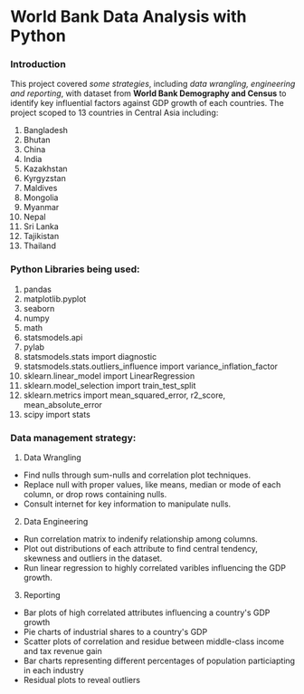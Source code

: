 # World Bank Data Analysis with Python

### Introduction
This project covered *some strategies*, including *data wrangling, engineering and reporting*, with dataset from **World Bank Demography and Census** to identify key influential factors against GDP growth of each countries. The project scoped to 13 countries in Central Asia including:
1. Bangladesh
2. Bhutan
3. China
4. India
5. Kazakhstan
6. Kyrgyzstan
7. Maldives
8. Mongolia
9. Myanmar
10. Nepal
11. Sri Lanka
12. Tajikistan
13. Thailand	


### Python Libraries being used:
1. pandas
2. matplotlib.pyplot
3. seaborn   
4. numpy
5. math
6. statsmodels.api
7. pylab
8. statsmodels.stats import diagnostic
9. statsmodels.stats.outliers_influence import variance_inflation_factor
10. sklearn.linear_model import LinearRegression
11. sklearn.model_selection import train_test_split
12. sklearn.metrics import mean_squared_error, r2_score, mean_absolute_error
13. scipy import stats


### Data management strategy:
1. Data Wrangling 
* Find nulls through sum-nulls and correlation plot techniques.
* Replace null with proper values, like means, median or mode of each column, or drop rows containing nulls.
* Consult internet for key information to manipulate nulls.

2. Data Engineering
* Run correlation matrix to indenify relationship among columns.
* Plot out distributions of each attribute to find central tendency, skewness and outliers in the dataset. 
* Run linear regression to highly correlated varibles influencing the GDP growth.

3. Reporting
* Bar plots of high correlated attributes influencing a country's GDP growth
* Pie charts of industrial shares to a country's GDP
* Scatter plots of correlation and residue between middle-class income and tax revenue gain
* Bar charts representing different percentages of population particiapting in each industry
* Residual plots to reveal outliers

